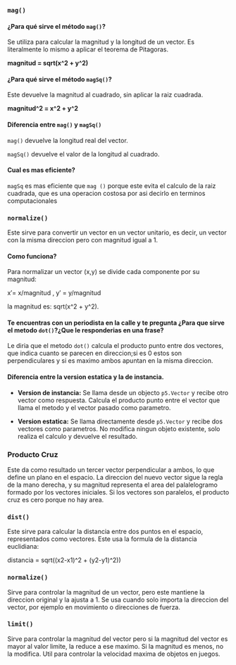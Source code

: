 ### ```mag()```

#### ¿Para qué sirve el método ``` mag() ```?
Se utiliza para calcular la magnitud y la longitud de un vector. Es literalmente lo mismo a aplicar el teorema de Pitagoras.

**magnitud = sqrt(x^2 + y^2)**

#### ¿Para qué sirve el método ```magSq()```?
Este devuelve la magnitud al cuadrado, sin aplicar la raiz cuadrada.

**magnitud^2 = x^2 + y^2**

#### Diferencia entre ``` mag() ``` y ``` magSq() ```
``` mag() ``` devuelve la longitud real del vector.

``` magSq() ``` devuelve el valor de la longitud al cuadrado.

#### Cual es mas eficiente?
``` magSq ``` es mas eficiente que ``` mag () ``` porque este evita el calculo de la raiz cuadrada, que es una operacion costosa por asi decirlo en terminos computacionales

### ```normalize()```
Este sirve para convertir un vector en un vector unitario, es decir, un vector con la misma direccion pero con magnitud igual a 1.

#### Como funciona?
Para normalizar un vector (x,y) se divide cada componente por su magnitud:

x′= x/magnitud , y′ = y/magnitud

la magnitud es: sqrt(x^2 + y^2).

#### Te encuentras con un periodista en la calle y te pregunta ¿Para que sirve el metodo ```dot()```?¿Que le responderias en una frase?
Le diria que el metodo ```dot()``` calcula el producto punto entre dos vectores, que indica cuanto se parecen en direccion;si es 0 estos son perpendiculares y si es maximo ambos apuntan en la misma direccion.

#### Diferencia entre la version estatica y la de instancia.

* **Version de instancia:**
Se llama desde un objecto ```p5.Vector``` y recibe otro vector como respuesta. Calcula el producto punto entre el vector que llama el metodo y el vector pasado como parametro.

* **Version estatica:**
Se llama directamente desde ```p5.Vector``` y recibe dos vectores como parametros. No modifica ningun objeto existente, solo realiza el calculo y devuelve el resultado.

### Producto Cruz
Este da como resultado un tercer vector perpendicular a ambos, lo que define un plano en el espacio. La direccion del nuevo vector sigue la regla de la mano derecha, y su magnitud representa el area del palalelogramo formado por los vectores iniciales. Si los vectores son paralelos, el producto cruz es cero porque no hay area.

### ```dist()```
Este sirve para calcular la distancia entre dos puntos en el espacio, representados como vectores.
Este usa la formula de la distancia euclidiana:

distancia = sqrt((x2-x1)^2 + (y2-y1)^2))

### ```normalize()```
Sirve para controlar la magnitud de un vector, pero este mantiene la direccion original y la ajusta a 1. Se usa cuando solo importa la direccion del vector, por ejemplo en movimiento o direcciones de fuerza.

### ```limit()```
Sirve para controlar la magnitud del vector pero si la magnitud del vector es mayor al valor limite, la reduce a ese maximo. Si la magnitud es menos, no la modifica. Util para controlar la velocidad maxima de objetos en juegos.


